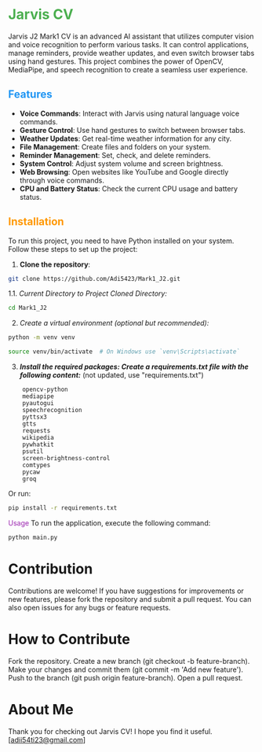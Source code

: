 # <span style="color: #4CAF50;">Jarvis CV</span>

Jarvis J2 Mark1 CV is an advanced AI assistant that utilizes computer vision and voice recognition to perform various tasks. It can control applications, manage reminders, provide weather updates, and even switch browser tabs using hand gestures. This project combines the power of OpenCV, MediaPipe, and speech recognition to create a seamless user experience.

## <span style="color: #2196F3;">Features</span>

- **Voice Commands**: Interact with Jarvis using natural language voice commands.
- **Gesture Control**: Use hand gestures to switch between browser tabs.
- **Weather Updates**: Get real-time weather information for any city.
- **File Management**: Create files and folders on your system.
- **Reminder Management**: Set, check, and delete reminders.
- **System Control**: Adjust system volume and screen brightness.
- **Web Browsing**: Open websites like YouTube and Google directly through voice commands.
- **CPU and Battery Status**: Check the current CPU usage and battery status.

## <span style="color: #FF9800;">Installation</span>

To run this project, you need to have Python installed on your system. Follow these steps to set up the project:

1. **Clone the repository**:
```bash
git clone https://github.com/Adi5423/Mark1_J2.git
```
1.1. *Current Directory to Project Cloned Directory:*

```bash
cd Mark1_J2
```

2. *Create a virtual environment (optional but recommended):*
```bash
python -m venv venv
```
```bash
source venv/bin/activate  # On Windows use `venv\Scripts\activate`
```
3. ***Install the required packages: Create a requirements.txt file with the following content:*** (not updated, use "requirements.txt")

```plaintext
    opencv-python
    mediapipe
    pyautogui
    speechrecognition
    pyttsx3
    gtts
    requests
    wikipedia
    pywhatkit
    psutil
    screen-brightness-control
    comtypes
    pycaw
    groq
```

Or run:
```bash
pip install -r requirements.txt
```

<span style="color: #9C27B0;">Usage</span>
To run the application, execute the following command:

```bash
python main.py
```

# Contribution
Contributions are welcome! If you have suggestions for improvements or new features, please fork the repository and submit a pull request. You can also open issues for any bugs or feature requests.

# How to Contribute
Fork the repository.
Create a new branch (git checkout -b feature-branch).
Make your changes and commit them (git commit -m 'Add new feature').
Push to the branch (git push origin feature-branch).
Open a pull request.

# About Me


Thank you for checking out Jarvis CV! I hope you find it useful. [adii54ti23@gmail.com]